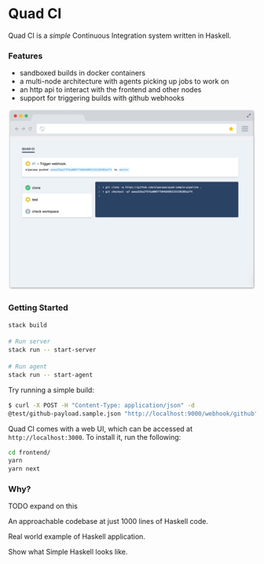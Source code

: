 # Quad CI

Quad CI is a _simple_ Continuous Integration system written in Haskell.

### Features

- sandboxed builds in docker containers
- a multi-node architecture with agents picking up jobs to work on
- an http api to interact with the frontend and other nodes
- support for triggering builds with github webhooks

![Build detail](screenshot.jpg)

### Getting Started

```bash
stack build

# Run server
stack run -- start-server

# Run agent
stack run -- start-agent
```

Try running a simple build:

```bash
$ curl -X POST -H "Content-Type: application/json" -d
@test/github-payload.sample.json "http://localhost:9000/webhook/github"

```

Quad CI comes with a web UI, which can be accessed at `http://localhost:3000`. To install it, run the following:

```bash
cd frontend/
yarn
yarn next
```

### Why?

TODO expand on this

An approachable codebase at just 1000 lines of Haskell code.

Real world example of Haskell application.

Show what Simple Haskell looks like.
